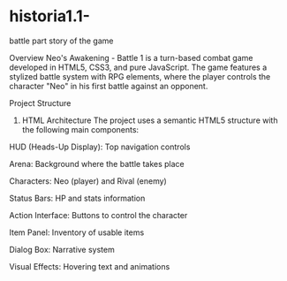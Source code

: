 # historia1.1-
battle part story of the game

Overview
Neo's Awakening - Battle 1 is a turn-based combat game developed in HTML5, CSS3, and pure JavaScript. The game features a stylized battle system with RPG elements, where the player controls the character "Neo" in his first battle against an opponent.

Project Structure
1. HTML Architecture
The project uses a semantic HTML5 structure with the following main components:

HUD (Heads-Up Display): Top navigation controls

Arena: Background where the battle takes place

Characters: Neo (player) and Rival (enemy)

Status Bars: HP and stats information

Action Interface: Buttons to control the character

Item Panel: Inventory of usable items

Dialog Box: Narrative system

Visual Effects: Hovering text and animations
